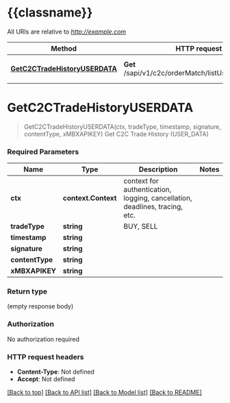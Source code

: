 # {{classname}}

All URIs are relative to *http://example.com*

Method | HTTP request | Description
------------- | ------------- | -------------
[**GetC2CTradeHistoryUSERDATA**](C2CApi.md#GetC2CTradeHistoryUSERDATA) | **Get** /sapi/v1/c2c/orderMatch/listUserOrderHistory | Get C2C Trade History (USER_DATA)

# **GetC2CTradeHistoryUSERDATA**
> GetC2CTradeHistoryUSERDATA(ctx, tradeType, timestamp, signature, contentType, xMBXAPIKEY)
Get C2C Trade History (USER_DATA)

### Required Parameters

Name | Type | Description  | Notes
------------- | ------------- | ------------- | -------------
 **ctx** | **context.Context** | context for authentication, logging, cancellation, deadlines, tracing, etc.
  **tradeType** | **string**| BUY, SELL | 
  **timestamp** | **string**|  | 
  **signature** | **string**|  | 
  **contentType** | **string**|  | 
  **xMBXAPIKEY** | **string**|  | 

### Return type

 (empty response body)

### Authorization

No authorization required

### HTTP request headers

 - **Content-Type**: Not defined
 - **Accept**: Not defined

[[Back to top]](#) [[Back to API list]](../README.md#documentation-for-api-endpoints) [[Back to Model list]](../README.md#documentation-for-models) [[Back to README]](../README.md)

